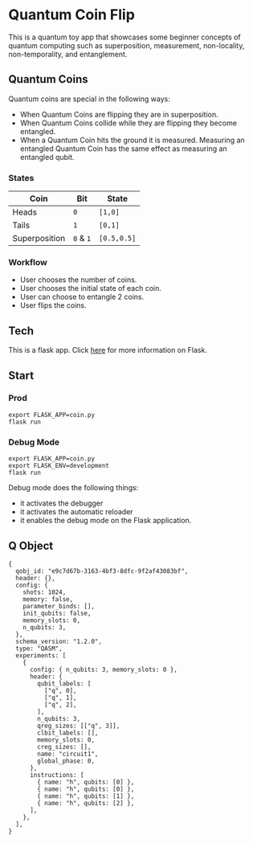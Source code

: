 # Quantum Coin Flip

This is a quantum toy app that showcases some beginner concepts of quantum computing such as superposition, measurement, non-locality, non-temporality, and entanglement.

## Quantum Coins 

Quantum coins are special in the following ways:

- When Quantum Coins are flipping they are in superposition.
- When Quantum Coins collide while they are flipping they become entangled.
- When a Quantum Coin hits the ground it is measured. Measuring an entangled Quantum Coin has the same effect as measuring an entangled qubit.

### States

| Coin          | Bit       | State       |
| ------------- | --------- | ----------- |
| Heads         | `0`       | `[1,0]`     |
| Tails         | `1`       | `[0,1]`     |
| Superposition | `0` & `1` | `[0.5,0.5]` |

### Workflow

- User chooses the number of coins.
- User chooses the initial state of each coin.
- User can choose to entangle 2 coins.
- User flips the coins.

## Tech

This is a flask app. Click [here](https://flask.palletsprojects.com/en/1.1.x/) for more information on Flask.

## Start

### Prod

```
export FLASK_APP=coin.py
flask run
```

### Debug Mode

```
export FLASK_APP=coin.py
export FLASK_ENV=development
flask run
```

Debug mode does the following things:

- it activates the debugger
- it activates the automatic reloader
- it enables the debug mode on the Flask application.

## Q Object

```
{
  qobj_id: "e9c7d67b-3163-4bf3-8dfc-9f2af43083bf",
  header: {},
  config: {
    shots: 1024,
    memory: false,
    parameter_binds: [],
    init_qubits: false,
    memory_slots: 0,
    n_qubits: 3,
  },
  schema_version: "1.2.0",
  type: "QASM",
  experiments: [
    {
      config: { n_qubits: 3, memory_slots: 0 },
      header: {
        qubit_labels: [
          ["q", 0],
          ["q", 1],
          ["q", 2],
        ],
        n_qubits: 3,
        qreg_sizes: [["q", 3]],
        clbit_labels: [],
        memory_slots: 0,
        creg_sizes: [],
        name: "circuit1",
        global_phase: 0,
      },
      instructions: [
        { name: "h", qubits: [0] },
        { name: "h", qubits: [0] },
        { name: "h", qubits: [1] },
        { name: "h", qubits: [2] },
      ],
    },
  ],
}
```